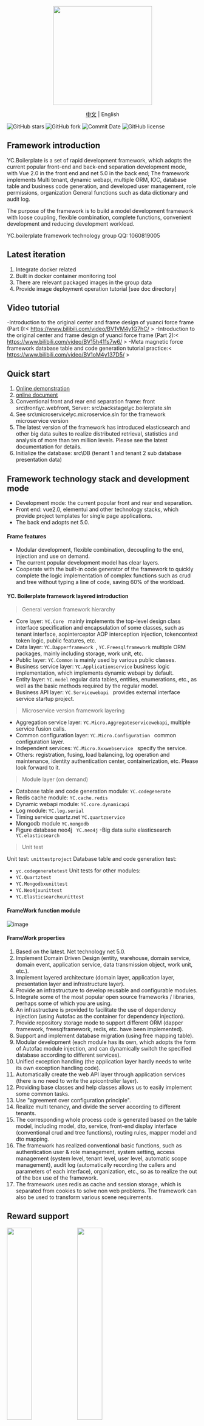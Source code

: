 
<p align="center">
    <img height="260" src="https://gitee.com/yc-power/yc.boilerplate/raw/master/assets/images/logo1.png">
</p>



<p align="center">
    <a href="README.zh.md">中文</a> |  
    <span>English</a>
</p>

    
![GitHub stars](https://img.shields.io/github/stars/yc-l/yc.boilerplate)
![GitHub fork](https://img.shields.io/github/forks/yc-l/yc.boilerplate?style=flat-square&label=Forks&logo=github)
![Commit Date](https://img.shields.io/github/last-commit/yc-l/yc.boilerplate/master.svg?logo=github&logoColor=green&label=commit)
![GitHub license](https://img.shields.io/github/license/yc-l/yc.boilerplate)



## Framework introduction

YC.Boilerplate is a set of rapid development framework, which adopts the current popular front-end and back-end separation development mode, with Vue 2.0 in the front end and net 5.0 in the back end; The framework implements Multi tenant, dynamic webapi, multiple ORM, IOC, database table and business code generation, and developed user management, role permissions, organization
General functions such as data dictionary and audit log.

The purpose of the framework is to build a model development framework with loose coupling, flexible combination, complete functions, convenient development and reducing development workload.

YC.boilerplate framework technology group QQ: 1060819005


## Latest iteration

1. Integrate docker related
2. Built in docker container monitoring tool
3. There are relevant packaged images in the group data
4. Provide image deployment operation tutorial [see doc directory]

## Video tutorial
-Introduction to the original center and frame design of yuanci force frame (Part I):< https://www.bilibili.com/video/BV1VM4y1G7hC/ >
-Introduction to the original center and frame design of yuanci force frame (Part 2):< https://www.bilibili.com/video/BV15h411s7w6/ >
-Meta magnetic force framework database table and code generation tutorial practice:< https://www.bilibili.com/video/BV1oM4y137D5/ >

## Quick start
1. [Online demonstration](http://yc.yc-l.com/)
2. [online document](http://doc.yc-l.com/)
3. Conventional front and rear end separation frame: front src\front\yc.webfront,  Server: src\backstage\yc.boilerplate.sln
4. See src\microservice\yc.microservice.sln for the framework microservice version
5. The latest version of the framework has introduced elasticsearch and other big data suites to realize distributed retrieval, statistics and analysis of more than ten million levels. Please see the latest documentation for details.
6. Initialize the database: src\DB (tenant 1 and tenant 2 sub database presentation data)


## Framework technology stack and development mode
- Development mode: the current popular front and rear end separation.
- Front end: vue2.0, elementui and other technology stacks, which provide project templates for single page applications.
- The back end adopts net 5.0.
#### Frame features
- Modular development, flexible combination, decoupling to the end, injection and use on demand.
- The current popular development model has clear layers.
- Cooperate with the built-in code generator of the framework to quickly complete the logic implementation of complex functions such as crud and tree without typing a line of code, saving 60% of the workload.

#### YC. Boilerplate framework layered introduction

>General version framework hierarchy

- Core layer: ```YC.Core ``` mainly implements the top-level design class interface specification and encapsulation of some classes, such as tenant interface, aopinterceptor AOP interception injection, tokencontext token logic, public features, etc.
- Data layer: ```YC.Dapperframework ```, ``` YC.Freesqlframework ``` multiple ORM packages, mainly including storage, work unit, etc.
- Public layer: ``` YC.Common ``` is mainly used by various public classes.
- Business service layer: ``` YC.Applicationservice ``` business logic implementation, which implements dynamic webapi by default.
- Entity layer: ``` YC.model ``` regular data tables, entities, enumerations, etc., as well as the basic methods required by the regular model.
- Business API layer: ```YC.Servicewebapi ``` provides external interface service startup project.

>Microservice version framework layering

- Aggregation service layer: ``` YC.Micro.Aggregateservicewebapi ```, multiple service fusion calls.
- Common configuration layer: ```YC.Micro.Configuration ``` common configuration layer.
- Independent services: ```YC.Micro.Xxxwebservice ``` specify the service.
- Others: registration, fusing, load balancing, log operation and maintenance, identity authentication center, containerization, etc. Please look forward to it.
  
>Module layer (on demand)
- Database table and code generation module: ```YC.codegenerate```
- Redis cache module: ```YC.cache.redis```
- Dynamic webapi module: ```YC.core.dynamicapi```
- Log module: ```YC.log.serial```
- Timing service quartz.net ```YC.quartzservice```
- Mongodb module ```YC.mongodb```
- Figure database neo4j ``` YC.neo4j```
-Big data suite elasticsearch ``` YC.elasticsearch```

>Unit test

Unit test: ```unittestproject```
Database table and code generation test:
- ```yc.codegeneratetest```
Unit tests for other modules: 
- ```YC.Quartztest ```
- ```YC.Mongodbxunittest ```
- ```YC.Neo4jxunittest ```
- ```YC.Elasticsearchxunittest ```

#### FrameWork function module

![image](https://gitee.com/linxuanming/yc.boilerplate/raw/master/assets/images/%E6%A1%86%E6%9E%B6%E5%9B%BE.png)

#### FrameWork properties
1. Based on the latest. Net technology net 5.0.
2. Implement Domain Driven Design (entity, warehouse, domain service, domain event, application service, data transmission object, work unit, etc.).
3. Implement layered architecture (domain layer, application layer, presentation layer and infrastructure layer).
4. Provide an infrastructure to develop reusable and configurable modules.
5. Integrate some of the most popular open source frameworks / libraries, perhaps some of which you are using.
6. An infrastructure is provided to facilitate the use of dependency injection (using Autofac as the container for dependency injection).
7. Provide repository storage mode to support different ORM (dapper framework, freesqlframework, redis, etc. have been implemented).
8. Support and implement database migration (using free mapping table).
9. Modular development (each module has its own, which adopts the form of Autofac module injection, and can dynamically switch the specified database according to different services).
10. Unified exception handling (the application layer hardly needs to write its own exception handling code).
11. Automatically create the web API layer through application services (there is no need to write the apicontroller layer).
12. Providing base classes and help classes allows us to easily implement some common tasks.
13. Use "agreement over configuration principle".
14. Realize multi tenancy, and divide the server according to different tenants.
15. The corresponding whole process code is generated based on the table model, including model, dto, service, front-end display interface (conventional crud and tree functions), routing rules, mapper model and dto mapping.
16. The framework has realized conventional basic functions, such as authentication user &amp; role management, system setting, access management (system level, tenant level, user level, automatic scope management), audit log (automatically recording the callers and parameters of each interface), organization, etc., so as to realize the out of the box use of the framework.
17. The framework uses redis as cache and session storage, which is separated from cookies to solve non web problems. The framework can also be used to transform various scene requirements.

## Reward support

<img src="https://gitee.com/linxuanming/yc.boilerplate/raw/master/assets/images/payCode/weixin_CollectionCode.jpg" width="36%" height="36%">
<img src="https://gitee.com/linxuanming/yc.boilerplate/raw/master/assets/images/payCode/alipay_CollectionCode.jpg" width="36%" height="36%">


Donor | Donation amount (¥)
---|---
小蚂蚁| 66.66
张三家的猫 | 100
刘茜 | 99
ak11 | 8.8
弗拉门 | 200

## Participation contribution
1. Fork warehouse
2. New feat_ XXX branch
3. Submission code
4. Create a new pull request


